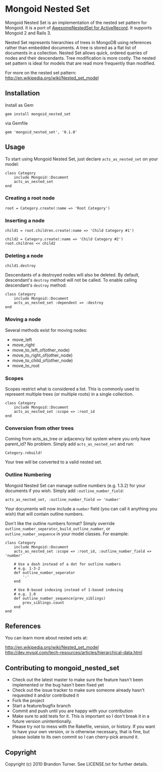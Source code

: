 Mongoid Nested Set
==================

Mongoid Nested Set is an implementation of the nested set pattern for Mongoid.
It is a port of [AwesomeNestedSet for ActiveRecord](https://github.com/galetahub/awesome_nested_set).
It supports Mongoid 2 and Rails 3.

Nested Set represents hierarchies of trees in MongoDB using references rather
than embedded documents.  A tree is stored as a flat list of documents in a
collection.  Nested Set allows quick, ordered queries of nodes and their
descendants.  Tree modification is more costly.  The nested set pattern is
ideal for models that are read more frequently than modified.

For more on the nested set pattern: <http://en.wikipedia.org/wiki/Nested_set_model>


## Installation

Install as Gem

    gem install mongoid_nested_set

via Gemfile

    gem 'mongoid_nested_set', '0.1.0'


## Usage

To start using Mongoid Nested Set, just declare `acts_as_nested_set` on your
model:

    class Category
        include Mongoid::Document
        acts_as_nested_set
    end

### Creating a root node

    root = Category.create(:name => 'Root Category')

### Inserting a node

    child1 = root.children.create(:name => 'Child Category #1')

    child2 = Category.create(:name => 'Child Category #2')
    root.children << child2

### Deleting a node

    child1.destroy

Descendants of a destroyed nodes will also be deleted.  By default, descendant's
`destroy` method will not be called.  To enable calling descendant's `destroy`
method:

    class Category
        include Mongoid::Document
        acts_as_nested_set :dependent => :destroy
    end

### Moving a node

Several methods exist for moving nodes:

* move\_left
* move\_right
* move\_to\_left\_of(other_node)
* move\_to\_right\_of(other_node)
* move\_to\_child\_of(other_node)
* move\_to\_root


### Scopes

Scopes restrict what is considered a list.  This is commonly used to represent multiple trees
(or multiple roots) in a single collection.

    class Category
        include Mongoid::Document
        acts_as_nested_set :scope => :root_id
    end

### Conversion from other trees

Coming from acts_as_tree or adjacency list system where you only have parent_id?
No problem.  Simply add `acts_as_nested_set` and run:

    Category.rebuild!

Your tree will be converted to a valid nested set.


### Outline Numbering

Mongoid Nested Set can manage outline numbers (e.g. 1.3.2) for your documents if
you wish.  Simply add `:outline_number_field`:

    acts_as_nested_set, :outline_number_field => 'number'

Your documents will now include a `number` field (you can call it anything you
wish) that will contain outline numbers.

Don't like the outline numbers format?  Simply override `outline_number_seperator`,
`build_outline_number`, or `outline_number_sequence` in your model classes.  For
example:

    class Category
        include Mongoid::Document
        acts_as_nested_set :scope => :root_id, :outline_number_field => 'number'

        # Use a dash instead of a dot for outline numbers
        # e.g. 1-3-2
        def outline_number_seperator
            '-'
        end

        # Use 0-based indexing instead of 1-based indexing
        # e.g. 1.0
        def outline_number_sequence(prev_siblings)
            prev_siblings.count
        end
    end


## References

You can learn more about nested sets at:

<http://en.wikipedia.org/wiki/Nested_set_model>  
<http://dev.mysql.com/tech-resources/articles/hierarchical-data.html>


## Contributing to mongoid\_nested\_set

* Check out the latest master to make sure the feature hasn't been implemented or the bug hasn't been fixed yet
* Check out the issue tracker to make sure someone already hasn't requested it and/or contributed it
* Fork the project
* Start a feature/bugfix branch
* Commit and push until you are happy with your contribution
* Make sure to add tests for it. This is important so I don't break it in a future version unintentionally.
* Please try not to mess with the Rakefile, version, or history. If you want to have your own version, or is otherwise necessary, that is fine, but please isolate to its own commit so I can cherry-pick around it.

## Copyright

Copyright (c) 2010 Brandon Turner. See LICENSE.txt for
further details.
